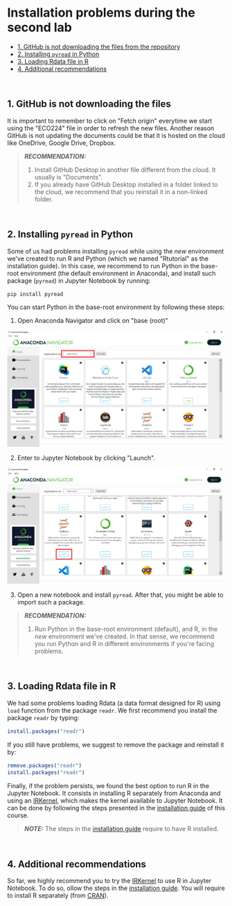 # Installation problems during the second lab

- [1. GitHub is not downloading the files from the repository](#case_1)
- [2. Installing <code>pyread</code> in Python](#case_2)
- [3. Loading Rdata file in R](#case_3)
- [4. Additional recommendations](#additional)

<br />

## <a name="case_1"></a> **1. GitHub is not downloading the files**
It is important to remember to click on "Fetch origin" everytime we start using the "ECO224" file in order to refresh the new files.
Another reason GitHub is not updating the documents could be that it is hosted on the cloud like OneDrive, Google Drive, Dropbox.

> **_RECOMMENDATION:_** 
> 1. Install GitHub Desktop in another file different from the cloud. It usually is "Documents".
> 2. If you already have GitHub Desktop installed in a folder linked to the cloud, we recommend that you reinstall it in a non-linked folder.

<br />

## <a name="case_2"></a> **2. Installing <code>pyread</code> in Python**
Some of us had problems installing <code>pyread</code> while using the *new* environment we've created to run R and Python (which we named "Rtutorial" as the installation guide). In this case, we recommend to run Python in the base-root environment (the default environment in Anaconda), and install such package (<code>pyread</code>) in Jupyter Notebook by running:

```python
pip install pyread
```

You can start Python in the base-root environment by following these steps:

1. Open Anaconda Navigator and click on "base (root)"

<img src="img/navigator.png">

2. Enter to Jupyter Notebook by clicking "Launch".

<img src="img/j_launch.png">

3. Open a new notebook and install <code>pyread</code>. After that, you might be able to import such a package.

> **_RECOMMENDATION:_** 
> 1. Run Python in the base-root environment (default), and R, in the *new* environment we've created. In that sense, we recommend you run Python and R in different environments if you're facing problems.

<br />

## <a name="case_3"></a> **3. Loading Rdata file in R**

We had some problems loading Rdata (a data format designed for R) using <code>load</code> function from the package <code>readr</code>. We first recommend you install the package <code>readr</code> by typing:

```R
install.packages("readr")
```

If you still have problems, we suggest to remove the package and reinstall it by:

```R
remove.packages("readr")
install.packages("readr")
```

Finally, if the problem persists, we found the best option to run R in the Jupyter Notebook. It consists in installing R separately from Anaconda and using an [IRKernel](https://irkernel.github.io/installation/#windows-panel), which makes the kernel available to Jupyter Notebook. It can be done by following the steps presented in the [installation guide](https://github.com/alexanderquispe/ECO224/blob/main/Installation/Python_R_installation.md#ikernel) of this course.

 > **_NOTE:_** 
The steps in the [installation guide](https://github.com/alexanderquispe/ECO224/blob/main/Installation/Python_R_installation.md#ikernel) require to have R installed.

<br />

## <a name="additional"></a> **4. Additional recommendations**
So far, we highly recommend you to try the [IRKernel](https://irkernel.github.io/installation/#windows-panel) to use R in Jupyter Notebook. To do so, ollow the steps in the [installation guide](https://github.com/alexanderquispe/ECO224/blob/main/Installation/Python_R_installation.md#ikernel). You will require 
to install R separately (from [CRAN](https://cran.r-project.org/bin/windows/base/)).


